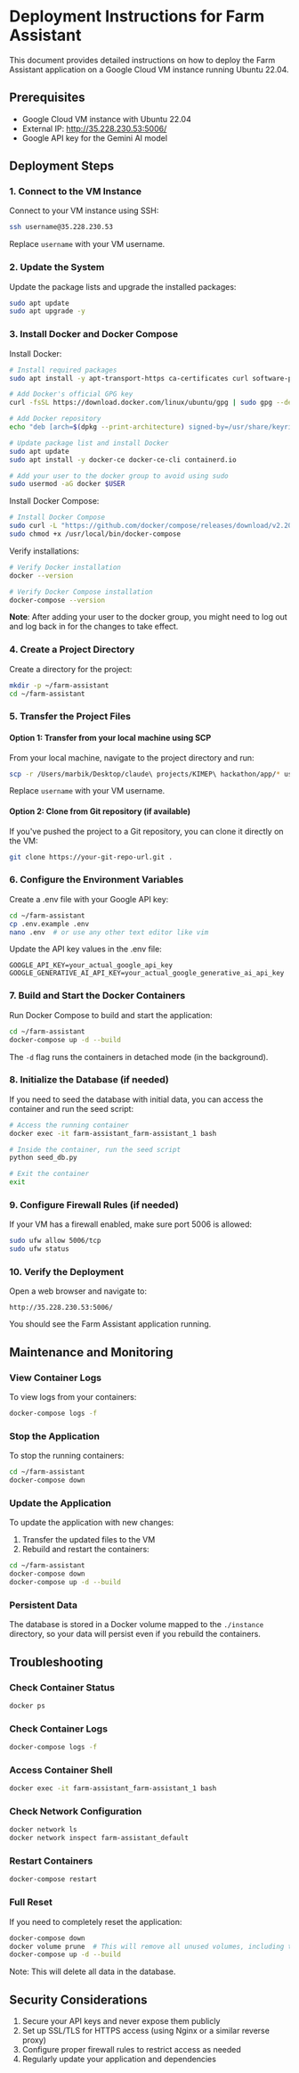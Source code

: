 # Deployment Instructions for Farm Assistant

This document provides detailed instructions on how to deploy the Farm Assistant application on a Google Cloud VM instance running Ubuntu 22.04.

## Prerequisites

- Google Cloud VM instance with Ubuntu 22.04
- External IP: http://35.228.230.53:5006/
- Google API key for the Gemini AI model

## Deployment Steps

### 1. Connect to the VM Instance

Connect to your VM instance using SSH:

```bash
ssh username@35.228.230.53
```

Replace `username` with your VM username.

### 2. Update the System

Update the package lists and upgrade the installed packages:

```bash
sudo apt update
sudo apt upgrade -y
```

### 3. Install Docker and Docker Compose

Install Docker:

```bash
# Install required packages
sudo apt install -y apt-transport-https ca-certificates curl software-properties-common

# Add Docker's official GPG key
curl -fsSL https://download.docker.com/linux/ubuntu/gpg | sudo gpg --dearmor -o /usr/share/keyrings/docker-archive-keyring.gpg

# Add Docker repository
echo "deb [arch=$(dpkg --print-architecture) signed-by=/usr/share/keyrings/docker-archive-keyring.gpg] https://download.docker.com/linux/ubuntu $(lsb_release -cs) stable" | sudo tee /etc/apt/sources.list.d/docker.list > /dev/null

# Update package list and install Docker
sudo apt update
sudo apt install -y docker-ce docker-ce-cli containerd.io

# Add your user to the docker group to avoid using sudo
sudo usermod -aG docker $USER
```

Install Docker Compose:

```bash
# Install Docker Compose
sudo curl -L "https://github.com/docker/compose/releases/download/v2.20.0/docker-compose-linux-$(uname -m)" -o /usr/local/bin/docker-compose
sudo chmod +x /usr/local/bin/docker-compose
```

Verify installations:

```bash
# Verify Docker installation
docker --version

# Verify Docker Compose installation
docker-compose --version
```

**Note**: After adding your user to the docker group, you might need to log out and log back in for the changes to take effect.

### 4. Create a Project Directory

Create a directory for the project:

```bash
mkdir -p ~/farm-assistant
cd ~/farm-assistant
```

### 5. Transfer the Project Files

#### Option 1: Transfer from your local machine using SCP

From your local machine, navigate to the project directory and run:

```bash
scp -r /Users/marbik/Desktop/claude\ projects/KIMEP\ hackathon/app/* username@35.228.230.53:~/farm-assistant/
```

Replace `username` with your VM username.

#### Option 2: Clone from Git repository (if available)

If you've pushed the project to a Git repository, you can clone it directly on the VM:

```bash
git clone https://your-git-repo-url.git .
```

### 6. Configure the Environment Variables

Create a .env file with your Google API key:

```bash
cd ~/farm-assistant
cp .env.example .env
nano .env  # or use any other text editor like vim
```

Update the API key values in the .env file:

```
GOOGLE_API_KEY=your_actual_google_api_key
GOOGLE_GENERATIVE_AI_API_KEY=your_actual_google_generative_ai_api_key
```

### 7. Build and Start the Docker Containers

Run Docker Compose to build and start the application:

```bash
cd ~/farm-assistant
docker-compose up -d --build
```

The `-d` flag runs the containers in detached mode (in the background).

### 8. Initialize the Database (if needed)

If you need to seed the database with initial data, you can access the container and run the seed script:

```bash
# Access the running container
docker exec -it farm-assistant_farm-assistant_1 bash

# Inside the container, run the seed script
python seed_db.py

# Exit the container
exit
```

### 9. Configure Firewall Rules (if needed)

If your VM has a firewall enabled, make sure port 5006 is allowed:

```bash
sudo ufw allow 5006/tcp
sudo ufw status
```

### 10. Verify the Deployment

Open a web browser and navigate to:

```
http://35.228.230.53:5006/
```

You should see the Farm Assistant application running.

## Maintenance and Monitoring

### View Container Logs

To view logs from your containers:

```bash
docker-compose logs -f
```

### Stop the Application

To stop the running containers:

```bash
cd ~/farm-assistant
docker-compose down
```

### Update the Application

To update the application with new changes:

1. Transfer the updated files to the VM
2. Rebuild and restart the containers:

```bash
cd ~/farm-assistant
docker-compose down
docker-compose up -d --build
```

### Persistent Data

The database is stored in a Docker volume mapped to the `./instance` directory, so your data will persist even if you rebuild the containers.

## Troubleshooting

### Check Container Status

```bash
docker ps
```

### Check Container Logs

```bash
docker-compose logs -f
```

### Access Container Shell

```bash
docker exec -it farm-assistant_farm-assistant_1 bash
```

### Check Network Configuration

```bash
docker network ls
docker network inspect farm-assistant_default
```

### Restart Containers

```bash
docker-compose restart
```

### Full Reset

If you need to completely reset the application:

```bash
docker-compose down
docker volume prune  # This will remove all unused volumes, including the database
docker-compose up -d --build
```

Note: This will delete all data in the database.

## Security Considerations

1. Secure your API keys and never expose them publicly
2. Set up SSL/TLS for HTTPS access (using Nginx or a similar reverse proxy)
3. Configure proper firewall rules to restrict access as needed
4. Regularly update your application and dependencies
